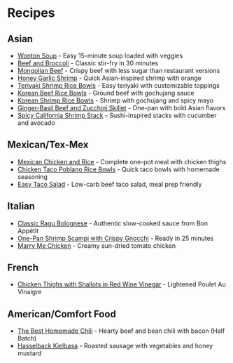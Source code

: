 # Recipes

## Asian

* [Wonton Soup](/tbuckets-recipes/?recipe=wonton_soup) - Easy 15-minute soup loaded with veggies
* [Beef and Broccoli](/tbuckets-recipes/?recipe=beef_and_broccoli) - Classic stir-fry in 30 minutes
* [Mongolian Beef](/tbuckets-recipes/?recipe=mongolian_beef) - Crispy beef with less sugar than restaurant versions
* [Honey Garlic Shrimp](/tbuckets-recipes/?recipe=honey_garlic_shrimp) - Quick Asian-inspired shrimp with orange
* [Teriyaki Shrimp Rice Bowls](/tbuckets-recipes/?recipe=teriyaki_shrimp_bowls) - Easy teriyaki with customizable toppings
* [Korean Beef Rice Bowls](/tbuckets-recipes/?recipe=korean_beef_bowls) - Ground beef with gochujang sauce
* [Korean Shrimp Rice Bowls](/tbuckets-recipes/?recipe=korean_shrimp_bowls) - Shrimp with gochujang and spicy mayo
* [Ginger-Basil Beef and Zucchini Skillet](/tbuckets-recipes/?recipe=ginger_basil_beef_skillet) - One-pan with bold Asian flavors
* [Spicy California Shrimp Stack](/tbuckets-recipes/?recipe=shrimp_stack) - Sushi-inspired stacks with cucumber and avocado

## Mexican/Tex-Mex
* [Mexican Chicken and Rice](/tbuckets-recipes/?recipe=mexican_chicken_rice_bowl) - Complete one-pot meal with chicken thighs
* [Chicken Taco Poblano Rice Bowls](/tbuckets-recipes/?recipe=chicken_taco_bowls) - Quick taco bowls with homemade seasoning
* [Easy Taco Salad](/tbuckets-recipes/?recipe=beef_taco_salad) - Low-carb beef taco salad, meal prep friendly

## Italian
* [Classic Ragu Bolognese](/tbuckets-recipes/?recipe=classic_bolognese) - Authentic slow-cooked sauce from Bon Appétit
* [One-Pan Shrimp Scampi with Crispy Gnocchi](/tbuckets-recipes/?recipe=shrimp_scampi_gnocchi) - Ready in 25 minutes
* [Marry Me Chicken](/tbuckets-recipes/?recipe=marry_me_chicken) - Creamy sun-dried tomato chicken

## French
* [Chicken Thighs with Shallots in Red Wine Vinegar](/tbuckets-recipes/?recipe=chicken_thighs_shallots) - Lightened Poulet Au Vinaigre

## American/Comfort Food
* [The Best Homemade Chili](/tbuckets-recipes/?recipe=best_chili) - Hearty beef and bean chili with bacon (Half Batch)
* [Hasselback Kielbasa](/tbuckets-recipes/?recipe=hasselback_kielbasa) - Roasted sausage with vegetables and honey mustard
